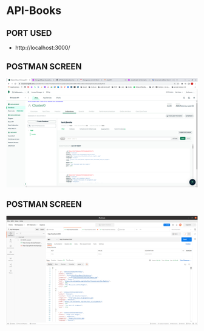 # API-Books

## PORT USED
- http://localhost:3000/

## POSTMAN SCREEN
![photoMongo](mongo.png)


## POSTMAN SCREEN
![photoPostman](postman.png)